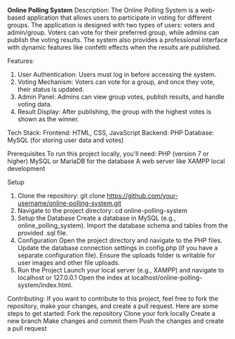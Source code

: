 **Online Polling System**
Description:
The Online Polling System is a web-based application that allows users to participate in voting for different groups. The application is designed with two types of users: voters and admin/group.
Voters can vote for their preferred group, while admins can publish the voting results. The system also provides a professional interface with dynamic features like confetti effects when the 
results are published.

Features:
1) User Authentication: Users must log in before accessing the system.
2) Voting Mechanism: Voters can vote for a group, and once they vote, their status is updated.
3) Admin Panel: Admins can view group votes, publish results, and handle voting data.
4) Result Display: After publishing, the group with the highest votes is shown as the winner.

Tech Stack: 
  Frontend: HTML, CSS, JavaScript
  Backend: PHP
  Database: MySQL (for storing user data and votes)

Prerequisites
To run this project locally, you'll need:
  PHP (version 7 or higher)
  MySQL or MariaDB for the database
  A web server like XAMPP local development

Setup
1. Clone the repository: git clone https://github.com/your-username/online-polling-system.git
2. Navigate to the project directory: cd online-polling-system
3. Setup the Database
  Create a database in MySQL (e.g., online_polling_system).
  Import the database schema and tables from the provided .sql file.
4. Configuration
  Open the project directory and navigate to the PHP files.
  Update the database connection settings in config.php (if you have a separate configuration file).
  Ensure the uploads folder is writable for user images and other file uploads.
5. Run the Project
  Launch your local server (e.g., XAMPP) and navigate to localhost or 127.0.0.1
  Open the index at localhost/online-polling-system/index.html.

Contributing:
  If you want to contribute to this project, feel free to fork the repository, make your changes, and create a pull request. Here are some steps to get started:
    Fork the repository
    Clone your fork locally
    Create a new branch
    Make changes and commit them
    Push the changes and create a pull request
